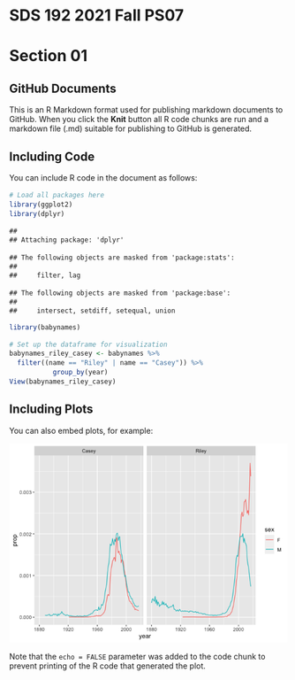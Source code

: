 SDS 192 2021 Fall PS07
================

# Section 01

## GitHub Documents

This is an R Markdown format used for publishing markdown documents to
GitHub. When you click the **Knit** button all R code chunks are run and
a markdown file (.md) suitable for publishing to GitHub is generated.

## Including Code

You can include R code in the document as follows:

``` r
# Load all packages here
library(ggplot2)
library(dplyr)
```

    ## 
    ## Attaching package: 'dplyr'

    ## The following objects are masked from 'package:stats':
    ## 
    ##     filter, lag

    ## The following objects are masked from 'package:base':
    ## 
    ##     intersect, setdiff, setequal, union

``` r
library(babynames)
```

``` r
# Set up the dataframe for visualization
babynames_riley_casey <- babynames %>% 
  filter((name == "Riley" | name == "Casey")) %>% 
           group_by(year)
View(babynames_riley_casey)
```

## Including Plots

You can also embed plots, for example:

![](README_files/figure-gfm/unnamed-chunk-3-1.png)<!-- -->

Note that the `echo = FALSE` parameter was added to the code chunk to
prevent printing of the R code that generated the plot.
